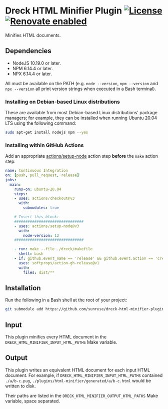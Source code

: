 # Dreck HTML Minifier Plugin [![License](https://img.shields.io/github/license/sunruse/dreck-html-minifier-plugin.svg)](https://github.com/sunruse/dreck-html-minifier-plugin/blob/master/license) [![Renovate enabled](https://img.shields.io/badge/renovate-enabled-brightgreen.svg)](https://renovatebot.com/)

Minifies HTML documents.

## Dependencies

- NodeJS 10.19.0 or later.
- NPM 6.14.4 or later.
- NPX 6.14.4 or later.

All must be available on the PATH (e.g. `node --version`, `npm --version` and `npx --version` all print version strings when executed in a Bash terminal).

### Installing on Debian-based Linux distributions

These are available from most Debian-based Linux distributions' package managers; for example, they can be installed when running Ubuntu 20.04 LTS using the following command:

```bash
sudo apt-get install nodejs npm --yes
```

### Installing within GitHub Actions

Add an appropriate [actions/setup-node](https://github.com/actions/setup-node) action step **before** the `make` action step:

```yml
name: Continuous Integration
on: [push, pull_request, release]
jobs:
  main:
    runs-on: ubuntu-20.04
    steps:
    - uses: actions/checkout@v3
      with:
        submodules: true

    # Insert this block:
    ###############################
    - uses: actions/setup-node@v3
      with:
        node-version: 12
    ###############################

    - run: make --file ./dreck/makefile
      shell: bash
    - if: github.event_name == 'release' && github.event.action == 'created'
      uses: softprops/action-gh-release@v1
      with:
        files: dist/**
```

## Installation

Run the following in a Bash shell at the root of your project:

```bash
git submodule add https://github.com/sunruse/dreck-html-minifier-plugin plugins/html-minifier
```
## Input

This plugin minifies every HTML document in the `DRECK_HTML_MINIFIER_INPUT_HTML_PATHS` Make variable.

## Output

This plugin writes an equivalent HTML document for each input HTML document.  For example, if `DRECK_HTML_MINIFIER_INPUT_HTML_PATHS` contained `./a/b-c.pug`, `./plugins/html-minifier/generated/a/b-c.html` would be written to disk.

Their paths are listed in the `DRECK_HTML_MINIFIER_OUTPUT_HTML_PATHS` Make variable, space separated.
